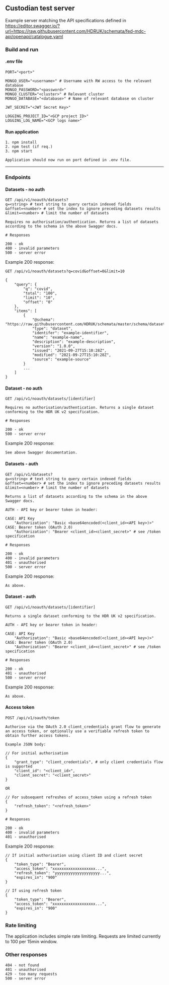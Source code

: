 ## Custodian test server

Example server matching the API specifications defined in https://editor.swagger.io/?url=https://raw.githubusercontent.com/HDRUK/schemata/fed-mdc-api/openapi/catalogue.yaml

### Build and run

#### .env file

```
PORT="<port>"

MONGO_USER="<username>" # Username with RW access to the relevant database
MONGO_PASSWORD="<password>"
MONGO_CLUSTER="<cluster>" # Relevant cluster
MONGO_DATABASE="<database>" # Name of relevant database on cluster

JWT_SECRET="<JWT Secret Key>"

LOGGING_PROJECT_ID="<GCP project ID>"
LOGGING_LOG_NAME="<GCP logs name>"
```

#### Run application

```
1. npm install
2. npm test (if req.)
3. npm start

Application should now run on port defined in .env file.
```

---

### Endpoints

#### Datasets - no auth

```
GET /api/v1/noauth/datasets?
q=<string> # text string to query certain indexed fields
&offset=<number> # set the index to ignore preceding datasets results
&limit=<number> # limit the number of datasets

Requires no authorisation/authentication. Returns a list of datasets according to the schema in the above Swagger docs.

# Responses

200 - ok
400 - invalid parameters
500 - server error
```

Example 200 response:

```
GET /api/v1/noauth/datasets?q=covid&offset=0&limit=10

{
    "query": {
        "q": "covid",
        "total": "100",
        "limit": "10",
        "offset": "0"
    },
    "items": [
        {
            "@schema": "https://raw.githubusercontent.com/HDRUK/schemata/master/schema/dataset/latest/dataset.schema.json",
            "type": "dataset",
            "identifer": "example-identifier",
            "name": "example-name",
            "description": "example-description",
            "version": "1.0.0",
            "issued": "2021-09-27T15:10:28Z",
            "modified": "2021-09-27T15:10:28Z",
            "source": "example-source"
        }
        ...
    ]
}
```

#### Dataset - no auth

```
GET /api/v1/noauth/datasets/[identifier]

Requires no authorisation/authentication. Returns a single dataset conforming to the HDR UK v2 specification.

# Responses

200 - ok
500 - server error
```

Example 200 response:

```
See above Swagger documentation.
```

#### Datasets - auth

```
GET /api/v1/datasets?
q=<string> # text string to query certain indexed fields
&offset=<number> # set the index to ignore preceding datasets results
&limit=<number> # limit the number of datasets

Returns a list of datasets according to the schema in the above Swagger docs.

AUTH - API key or bearer token in header:

CASE: API Key
    "Authorization": "Basic <base64encoded(<client_id><API key>)>"
CASE: Bearer token (OAuth 2.0)
    "Authorization": "Bearer <client_id><client_secret>" # see /token specification

# Responses

200 - ok
400 - invalid parameters
401 - unauthorised
500 - server error

```

Example 200 response:

```
As above.
```

#### Dataset - auth

```
GET /api/v1/noauth/datasets/[identifier]

Returns a single dataset conforming to the HDR UK v2 specification.

AUTH - API key or bearer token in header:

CASE: API Key
    "Authorization": "Basic <base64encoded(<client_id><API key>)>"
CASE: Bearer token (OAuth 2.0)
    "Authorization": "Bearer <client_id><client_secret>" # see /token specification

# Responses

200 - ok
401 - unauthorised
500 - server error
```

Example 200 response:

```
As above.
```

#### Access token

```
POST /api/v1/oauth/token

Authorise via the OAuth 2.0 client_credentials grant flow to generate an access token, or optionally use a verifiable refresh token to obtain further access tokens.

Example JSON body:

// For initial authorisation
{
    "grant_type": "client_credentials", # only client credentials flow is supported
    "client_id": "<client_id>",
    "client_secret": "<client_secret>"
}

OR

// For subsequent refreshes of access_token using a refresh token
{
    "refresh_token": "<refresh_token>"
}

# Responses

200 - ok
400 - invalid parameters
401 - unauthorised
```

Example 200 response:

```
// If initial authorisation using client ID and client secret
{
    "token_type": "Bearer",
    "access_token": "xxxxxxxxxxxxxxxxxxx...",
    "refresh_token": "yyyyyyyyyyyyyyyyyyyy...",
    "expires_in": "900"
}

// If using refresh token
{
    "token_type": "Bearer",
    "access_token": "xxxxxxxxxxxxxxxxxxx...",
    "expires_in": "900"
}
```

### Rate limiting

The application includes simple rate limiting. Requests are limited currently to 100 per 15min window.

### Other responses

```
404 - not found
401 - unauthorised
429 - too many requests
500 - server error
```

